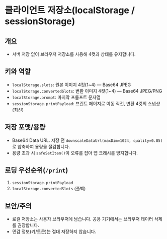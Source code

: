 # 클라이언트 저장소(localStorage / sessionStorage)

## 개요
- 서버 저장 없이 브라우저 저장소를 사용해 4컷과 상태를 유지합니다.

## 키와 역할
- `localStorage.slots`: 원본 이미지 4컷(1~4) — Base64 JPEG
- `localStorage.convertedSlots`: 변환 이미지 4컷(1~4) — Base64 JPEG/PNG
- `localStorage.prompt`: 마지막 프롬프트 문자열
- `sessionStorage.printPayload`: 프린트 페이지로 이동 직전, 변환 4컷의 스냅샷(최신)

## 저장 포맷/용량
- Base64 Data URL. 저장 전 `downscaleDataUrl(maxDim=1024, quality=0.85)`로 압축하여 용량을 절감합니다.
- 용량 초과 시 `safeSetItem()`이 오류를 잡아 앱 크래시를 방지합니다.

## 로딩 우선순위(`/print`)
1) `sessionStorage.printPayload`
2) `localStorage.convertedSlots` (폴백)

## 보안/주의
- 로컬 저장소는 사용자 브라우저에 남습니다. 공용 기기에서는 브라우저 데이터 삭제를 권장합니다.
- 민감 정보(키/토큰)는 절대 저장하지 않습니다.
